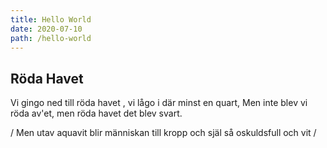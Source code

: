 ```yaml
---
title: Hello World
date: 2020-07-10
path: /hello-world
---
```


## Röda Havet

Vi gingo ned till röda havet , vi lågo i där minst en quart, Men inte blev vi röda av'et, men röda havet det blev svart.

/ Men utav aquavit blir människan till kropp och själ
så oskuldsfull och vit /
